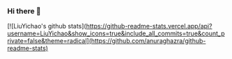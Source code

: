 ### Hi there 👋
[![LiuYichao's github stats](https://github-readme-stats.vercel.app/api?username=LiuYichao&show_icons=true&include_all_commits=true&count_private=false&theme=radical](https://github.com/anuraghazra/github-readme-stats)

<!--
**LiuYichao/LiuYichao** is a ✨ _special_ ✨ repository because its `README.md` (this file) appears on your GitHub profile.

Here are some ideas to get you started:

- 🔭 I’m currently working on ...
- 🌱 I’m currently learning ...
- 👯 I’m looking to collaborate on ...
- 🤔 I’m looking for help with ...
- 💬 Ask me about ...
- 📫 How to reach me: ...
- 😄 Pronouns: ...
- ⚡ Fun fact: ...
-->
